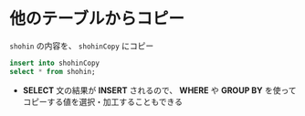 # 他のテーブルからコピー

`shohin` の内容を、 `shohinCopy` にコピー

```sql
insert into shohinCopy
select * from shohin;
```

- **SELECT** 文の結果が **INSERT** されるので、 **WHERE** や **GROUP BY** を使ってコピーする値を選択・加工することもできる
